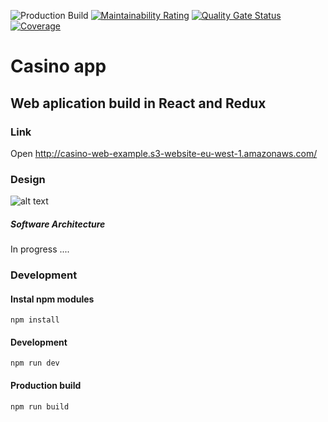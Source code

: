 ![Production Build](https://github.com/tonimitrevski/casino/workflows/Production%20Build/badge.svg) 
[![Maintainability Rating](https://sonarcloud.io/api/project_badges/measure?project=tonimitrevski_casino&metric=sqale_rating)](https://sonarcloud.io/dashboard?id=tonimitrevski_casino)
[![Quality Gate Status](https://sonarcloud.io/api/project_badges/measure?project=tonimitrevski_casino&metric=alert_status)](https://sonarcloud.io/dashboard?id=tonimitrevski_casino)
[![Coverage](https://sonarcloud.io/api/project_badges/measure?project=tonimitrevski_casino&metric=coverage)](https://sonarcloud.io/dashboard?id=tonimitrevski_casino)

# Casino app
## Web aplication build in React and Redux

### Link
Open <a href="http://casino-web-example.s3-website-eu-west-1.amazonaws.com/" target="_blank">http://casino-web-example.s3-website-eu-west-1.amazonaws.com/</a>

### Design
![alt text](https://casino-api-example.s3-eu-west-1.amazonaws.com/design.png)
##### Software Architecture
In progress ....
### Development
#### Instal npm modules
```
npm install
```
#### Development
```
npm run dev
```
#### Production build
```
npm run build
```

